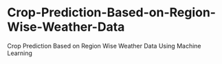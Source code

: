 # Crop-Prediction-Based-on-Region-Wise-Weather-Data
Crop Prediction Based on Region Wise Weather Data Using Machine Learning
